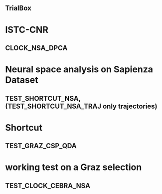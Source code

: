 ## TrialBox

# ISTC-CNR
## CLOCK_NSA_DPCA
# Neural space analysis on Sapienza Dataset

## TEST_SHORTCUT_NSA, (TEST_SHORTCUT_NSA_TRAJ only trajectories)
# Shortcut

## TEST_GRAZ_CSP_QDA
# working test on a Graz selection


## TEST_CLOCK_CEBRA_NSA
